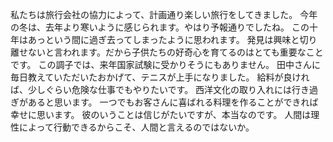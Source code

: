 私たちは旅行会社の協力によって、計画通り楽しい旅行をしてきました。
今年の冬は、去年より寒いように感じられます。やはり予報通りでしたね。
この十年はあっという間に過ぎ去ってしまったように思われます。
発見は興味と切り離せないと言われます。だから子供たちの好奇心を育てるのはとても重要なことです。
この調子では、来年国家試験に受かりそうにもありません。
田中さんに毎日教えていただいたおかげて、テニスが上手になりました。
給料が良ければ、少しぐらい危険な仕事でもやりたいです。
西洋文化の取り入れには行き過ぎがあると思います。
一つでもお客さんに喜ばれる料理を作ることができれば幸せに思います。
彼のいうことは信じがたいですが、本当なのです。
人間は理性によって行動できるからこそ、人間と言えるのではないか。
